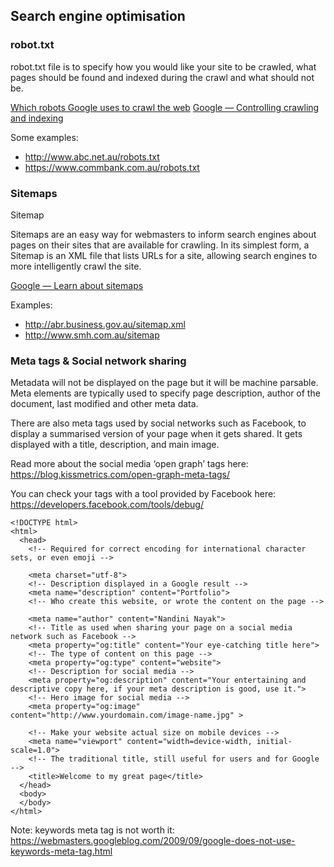 ## Search engine optimisation

### robot.txt

robot.txt file is to specify how you would like your site to be 
crawled, what pages should be found and indexed during the 
crawl and what should not be.

[Which robots Google uses to crawl the web](https://support.google.com/webmasters/answer/1061943?hl=en)
[Google — Controlling crawling and indexing](https://developers.google.com/webmasters/control-crawl-index/docs/getting_started?csw=1)

Some examples:

- http://www.abc.net.au/robots.txt
- https://www.commbank.com.au/robots.txt

### Sitemaps

Sitemap

Sitemaps are an easy way for webmasters to inform search engines 
about pages on their sites that are available for crawling.
In its simplest form, a Sitemap is an XML file that lists URLs 
for a site, allowing search engines to more intelligently crawl
the site.

[Google — Learn about sitemaps](https://support.google.com/webmasters/answer/156184?authuser=1)

Examples:

- http://abr.business.gov.au/sitemap.xml
- http://www.smh.com.au/sitemap

### Meta tags & Social network sharing

Metadata will not be displayed on the page but it will be machine parsable.
Meta elements are typically used to specify page description, author of
the document, last modified and other meta data.

There are also meta tags used by social networks such as Facebook, to display a summarised version of your page when it gets shared.
It gets displayed with a title, description, and main image.

Read more about the social media ‘open graph’ tags here: https://blog.kissmetrics.com/open-graph-meta-tags/

You can check your tags with a tool provided by Facebook here: https://developers.facebook.com/tools/debug/

```
<!DOCTYPE html>
<html>
  <head>
    <!-- Required for correct encoding for international character sets, or even emoji -->
    
    <meta charset="utf-8">
    <!-- Description displayed in a Google result -->
    <meta name="description" content="Portfolio">
    <!-- Who create this website, or wrote the content on the page -->
    
    <meta name="author" content="Nandini Nayak">
    <!-- Title as used when sharing your page on a social media network such as Facebook -->
    <meta property="og:title" content="Your eye-catching title here">
    <!-- The type of content on this page -->
    <meta property="og:type" content="website">
    <!-- Description for social media -->
    <meta property="og:description" content="Your entertaining and descriptive copy here, if your meta description is good, use it.">
    <!-- Hero image for social media -->
    <meta property="og:image" content="http://www.yourdomain.com/image-name.jpg" >
    
    <!-- Make your website actual size on mobile devices -->
    <meta name="viewport" content="width=device-width, initial-scale=1.0">
    <!-- The traditional title, still useful for users and for Google -->
    <title>Welcome to my great page</title>
  </head>
  <body>    
  </body>
</html>
```

Note: keywords meta tag is not worth it: https://webmasters.googleblog.com/2009/09/google-does-not-use-keywords-meta-tag.html
